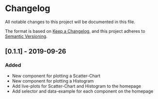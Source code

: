 # Changelog

All notable changes to this project will be documented in this file.

The format is based on [Keep a Changelog](https://keepachangelog.com/en/1.0.0/),
and this project adheres to [Semantic Versioning](https://semver.org/spec/v2.0.0.html).

## [0.1.1] - 2019-09-26

### Added

- New component for plotting a Scatter-Chart
- New component for plotting a Histogram
- Add live-plots for Scatter-Chart and Histogram to the homepage
- Add selector and data-example for each component on the homepage
